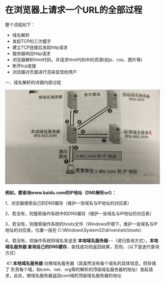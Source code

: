 # 在浏览器上请求一个URL的全部过程

整个流程如下：

- 域名解析
- 发起TCP的三次握手
- 建立TCP连接后发起http请求
- 服务器响应http请求
- 浏览器解析html代码，并请求html代码中的资源(如js、css、图片等)
- 断开tcp连接
- 浏览器对页面进行渲染呈现给用户

一、域名解析的详细内部过程

![img](photo/20180724170613204)

**例如，要查询www.baidu.com的IP地址（DNS解析url）：**

1、浏览器搜索自己的DNS缓存（维护一张域名与IP地址的对应表）

2、若没有，则搜索操作系统中的DNS缓存（维护一张域名与IP地址的对应表）

3、若没有，则搜索操作系统的hosts文件（Windows环境下，维护一张域名与IP地址的对应表，位置一般在 C:\Windows\System32\drivers\etc\hosts）

4、若没有，则操作系统将域名发送至 **本地域名服务器- -**（递归查询方式），**本地域名服务器 查询自己的DNS缓存**，查找成功则返回结果，否则，（以下是迭代查询方式）

​		4.1 **本地域名服务器** 向根域名服务器（其虽然没有每个域名的具体信息，但存储了				负责每个域，如com、net、org等的解析的顶级域名服务器的地址）发起请				求，此处，根域名服务器返回com域的顶级域名服务器的地址